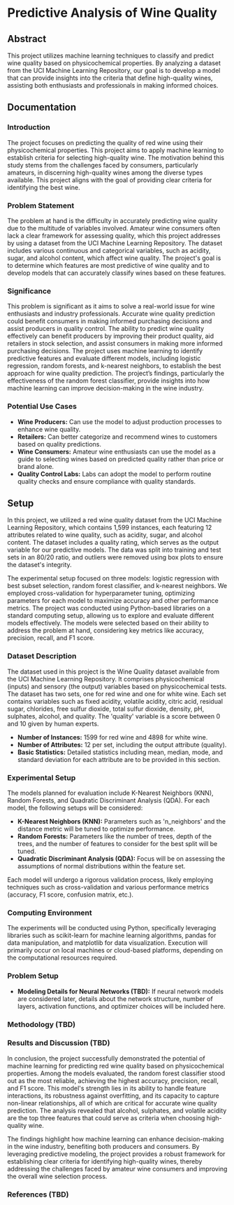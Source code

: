 # Predictive Analysis of Wine Quality

## Abstract
This project utilizes machine learning techniques to classify and predict wine quality based on physicochemical properties. By analyzing a dataset from the UCI Machine Learning Repository, our goal is to develop a model that can provide insights into the criteria that define high-quality wines, assisting both enthusiasts and professionals in making informed choices.

## Documentation

### Introduction
The project focuses on predicting the quality of red wine using their physicochemical properties. This project aims to apply machine learning to establish criteria for selecting high-quality wine. The motivation behind this study stems from the challenges faced by consumers, particularly amateurs, in discerning high-quality wines among the diverse types available. This project aligns with the goal of providing clear criteria for identifying the best wine.

### Problem Statement
The problem at hand is the difficulty in accurately predicting wine quality due to the multitude of variables involved. Amateur wine consumers often lack a clear framework for assessing quality, which this project addresses by using a dataset from the UCI Machine Learning Repository. The dataset includes various continuous and categorical variables, such as acidity, sugar, and alcohol content, which affect wine quality. The project's goal is to determine which features are most predictive of wine quality and to develop models that can accurately classify wines based on these features.

### Significance
This problem is significant as it aims to solve a real-world issue for wine enthusiasts and industry professionals. Accurate wine quality prediction could benefit consumers in making informed purchasing decisions and assist producers in quality control. The ability to predict wine quality effectively can benefit producers by improving their product quality, aid retailers in stock selection, and assist consumers in making more informed purchasing decisions. The project uses machine learning to identify predictive features and evaluate different models, including logistic regression, random forests, and k-nearest neighbors, to establish the best approach for wine quality prediction. The project’s findings, particularly the effectiveness of the random forest classifier, provide insights into how machine learning can improve decision-making in the wine industry.

### Potential Use Cases
- **Wine Producers:** Can use the model to adjust production processes to enhance wine quality.
- **Retailers:** Can better categorize and recommend wines to customers based on quality predictions.
- **Wine Consumers:** Amateur wine enthusiasts can use the model as a guide to selecting wines based on predicted quality rather than price or brand alone.
- **Quality Control Labs:** Labs can adopt the model to perform routine quality checks and ensure compliance with quality standards.

## Setup
In this project, we utilized a red wine quality dataset from the UCI Machine Learning Repository, which contains 1,599 instances, each featuring 12 attributes related to wine quality, such as acidity, sugar, and alcohol content. The dataset includes a quality rating, which serves as the output variable for our predictive models. The data was split into training and test sets in an 80/20 ratio, and outliers were removed using box plots to ensure the dataset's integrity. 

The experimental setup focused on three models: logistic regression with best subset selection, random forest classifier, and k-nearest neighbors. We employed cross-validation for hyperparameter tuning, optimizing parameters for each model to maximize accuracy and other performance metrics. The project was conducted using Python-based libraries on a standard computing setup, allowing us to explore and evaluate different models effectively. The models were selected based on their ability to address the problem at hand, considering key metrics like accuracy, precision, recall, and F1 score.

### Dataset Description
The dataset used in this project is the Wine Quality dataset available from the UCI Machine Learning Repository. It comprises physicochemical (inputs) and sensory (the output) variables based on physicochemical tests. The dataset has two sets, one for red wine and one for white wine. Each set contains variables such as fixed acidity, volatile acidity, citric acid, residual sugar, chlorides, free sulfur dioxide, total sulfur dioxide, density, pH, sulphates, alcohol, and quality. The 'quality' variable is a score between 0 and 10 given by human experts.

- **Number of Instances:** 1599 for red wine and 4898 for white wine.
- **Number of Attributes:** 12 per set, including the output attribute (quality).
- **Basic Statistics:** Detailed statistics including mean, median, mode, and standard deviation for each attribute are to be provided in this section.

### Experimental Setup
The models planned for evaluation include K-Nearest Neighbors (KNN), Random Forests, and Quadratic Discriminant Analysis (QDA). For each model, the following setups will be considered:

- **K-Nearest Neighbors (KNN):** Parameters such as 'n_neighbors' and the distance metric will be tuned to optimize performance.
- **Random Forests:** Parameters like the number of trees, depth of the trees, and the number of features to consider for the best split will be tuned.
- **Quadratic Discriminant Analysis (QDA):** Focus will be on assessing the assumptions of normal distributions within the feature set.

Each model will undergo a rigorous validation process, likely employing techniques such as cross-validation and various performance metrics (accuracy, F1 score, confusion matrix, etc.). 

### Computing Environment
The experiments will be conducted using Python, specifically leveraging libraries such as scikit-learn for machine learning algorithms, pandas for data manipulation, and matplotlib for data visualization. Execution will primarily occur on local machines or cloud-based platforms, depending on the computational resources required.

### Problem Setup
- **Modeling Details for Neural Networks (TBD):** If neural network models are considered later, details about the network structure, number of layers, activation functions, and optimizer choices will be included here.


### Methodology (TBD)

### Results and Discussion (TBD)
In conclusion, the project successfully demonstrated the potential of machine learning for predicting red wine quality based on physicochemical properties. Among the models evaluated, the random forest classifier stood out as the most reliable, achieving the highest accuracy, precision, recall, and F1 score. This model's strength lies in its ability to handle feature interactions, its robustness against overfitting, and its capacity to capture non-linear relationships, all of which are critical for accurate wine quality prediction. The analysis revealed that alcohol, sulphates, and volatile acidity are the top three features that could serve as criteria when choosing high-quality wine.

The findings highlight how machine learning can enhance decision-making in the wine industry, benefiting both producers and consumers. By leveraging predictive modeling, the project provides a robust framework for establishing clear criteria for identifying high-quality wines, thereby addressing the challenges faced by amateur wine consumers and improving the overall wine selection process.

### References (TBD)
